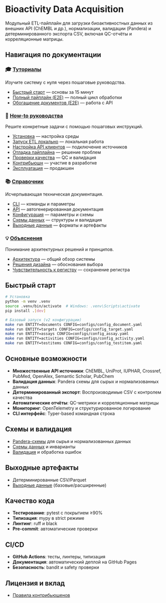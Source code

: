 # Bioactivity Data Acquisition

Модульный ETL-пайплайн для загрузки биоактивностных данных из внешних API (ChEMBL и др.), нормализации, валидации (Pandera) и детерминированного экспорта CSV, включая QC-отчёты и корреляционные матрицы.

## Навигация по документации

### 🎓 [Туториалы](tutorials/index.md)

Изучите систему с нуля через пошаговые руководства.

- [Быстрый старт](tutorials/quickstart.md) — основы за 15 минут
- [Полный пайплайн (E2E)](tutorials/e2e-pipeline.md) — полный цикл обработки
- [Обогащение документов (E2E)](tutorials/e2e-documents.md) — работа с API

### 🔧 [How-to руководства](how-to/index.md)

Решите конкретные задачи с помощью пошаговых инструкций.

- [Установка](how-to/installation.md) — настройка среды
- [Запуск ETL локально](how-to/run-etl-locally.md) — локальная работа
- [Настройка API клиентов](how-to/configure-api-clients.md) — подключение источников
- [Отладка пайплайна](how-to/debug-pipeline.md) — решение проблем
- [Проверки качества](how-to/run-quality-checks.md) — QC и валидация
- [Контрибьюшн](how-to/contribute.md) — участие в разработке
- [Эксплуатация](how-to/operations.md) — продакшен

### 📚 [Справочник](reference/index.md)

Исчерпывающая техническая документация.

- [CLI](reference/cli/index.md) — команды и параметры
- [API](reference/api/index.md) — автогенерированная документация
- [Конфигурация](reference/configuration/index.md) — параметры и схемы
- [Схемы данных](reference/data-schemas/index.md) — структуры и валидация
- [Выходные данные](reference/outputs/index.md) — форматы и артефакты

### 💡 [Объяснения](explanations/index.md)

Понимание архитектурных решений и принципов.

- [Архитектура](explanations/architecture.md) — общий обзор системы
- [Решения дизайна](explanations/design-decisions.md) — обоснования выбора
- [Чувствительность к регистру](explanations/case-sensitivity.md) — сохранение регистра

## Быстрый старт

```bash
# Установка
python -m venv .venv
source .venv/bin/activate  # Windows: .venv\Scripts\activate
pip install .[dev]

# Базовый запуск (v2 конфигурации)
make run ENTITY=documents CONFIG=configs/config_document.yaml
make run ENTITY=targets CONFIG=configs/config_target.yaml
make run ENTITY=assays CONFIG=configs/config_assay.yaml
make run ENTITY=activities CONFIG=configs/config_activity.yaml
make run ENTITY=testitems CONFIG=configs/config_testitem.yaml
```

## Основные возможности

- **Множественные API источники**: ChEMBL, UniProt, IUPHAR, Crossref, PubMed, OpenAlex, Semantic Scholar, PubChem
- **Валидация данных**: Pandera схемы для сырых и нормализованных данных
- **Детерминированный экспорт**: Воспроизводимые CSV с контролем качества
- **Автоматические отчёты**: QC-метрики и корреляционные матрицы
- **Мониторинг**: OpenTelemetry и структурированное логирование
- **CLI интерфейс**: Typer-based командная строка

## Схемы и валидация

- [Pandera-схемы](reference/data-schemas/index.md) для сырья и нормализованных данных
- [Схемы данных](reference/data-schemas/index.md) и инварианты
- [Валидация](reference/data-schemas/validation.md) и обработка ошибок

## Выходные артефакты

- Детерминированные CSV/Parquet
- [Выходные данные](reference/outputs/index.md) (базовые/расширенные)

## Качество кода

- **Тестирование**: pytest с покрытием ≥90%
- **Типизация**: mypy в strict режиме
- **Линтинг**: ruff и black
- **Pre-commit**: автоматические проверки

## CI/CD

- **GitHub Actions**: тесты, линтеры, типизация
- **Документация**: автоматический деплой на GitHub Pages
- **Безопасность**: bandit и safety проверки

## Лицензия и вклад

- [Правила контрибьюшенов](how-to/contribute.md)
